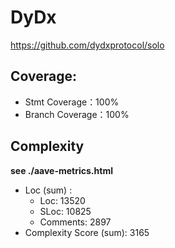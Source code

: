 # DyDx

https://github.com/dydxprotocol/solo

## Coverage:

* Stmt Coverage：100%
* Branch Coverage：100%

## Complexity

**see ./aave-metrics.html**

* Loc (sum) :   
  * Loc: 13520
  * SLoc: 10825
  * Comments: 2897
* Complexity Score (sum): 3165